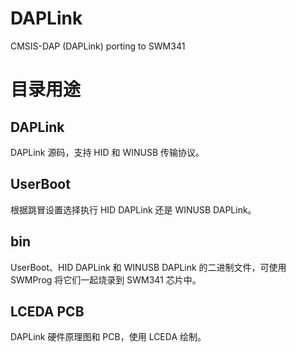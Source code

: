 # DAPLink
CMSIS-DAP (DAPLink) porting to SWM341

# 目录用途
## DAPLink
DAPLink 源码，支持 HID 和 WINUSB 传输协议。

## UserBoot
根据跳冒设置选择执行 HID DAPLink 还是 WINUSB DAPLink。

## bin
UserBoot、HID DAPLink 和 WINUSB DAPLink 的二进制文件，可使用 SWMProg 将它们一起烧录到 SWM341 芯片中。

## LCEDA PCB
DAPLink 硬件原理图和 PCB，使用 LCEDA 绘制。